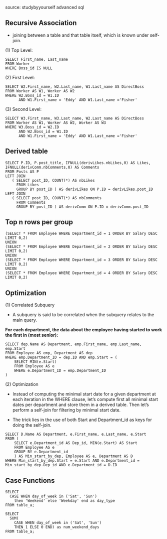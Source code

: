 source: studybyyourself advanced sql

## Recursive Association
- joining between a table and that table itself, which is known under self-join.

(1) Top Level:

```
SELECT First_name, Last_name
FROM Worker
WHERE Boss_id IS NULL
```

(2) First Level:

```
SELECT W2.First_name, W2.Last_name, W1.Last_name AS DirectBoss
FROM Worker AS W1, Worker AS W2
WHERE W2.Boss_id = W1.ID
      AND W1.First_name = 'Eddy' AND W1.Last_name ='Fisher'
```

(3) Second Level:

```
SELECT W3.First_name, W3.Last_name, W2.Last_name AS DirectBoss
FROM Worker AS W1, Worker AS W2, Worker AS W3
WHERE W3.Boss_id = W2.ID
      AND W2.Boss_id = W1.ID
      AND W1.First_name = 'Eddy' AND W1.Last_name ='Fisher' 
```

## Derived table

```
SELECT P.ID, P.post_title, IFNULL(derivLikes.nbLikes,0) AS Likes, IFNULL(derivComm.nbComments,0) AS Comments
FROM Posts AS P
LEFT JOIN
   ( SELECT post_ID, COUNT(*) AS nbLikes
     FROM Likes
     GROUP BY post_ID ) AS derivLikes ON P.ID = derivLikes.post_ID
LEFT JOIN 
   ( SELECT post_ID, COUNT(*) AS nbComments
     FROM Comments
     GROUP BY post_ID ) AS derivComm ON P.ID = derivComm.post_ID
```

## Top n rows per group

```
(SELECT * FROM Employee WHERE Department_id = 1 ORDER BY Salary DESC LIMIT 0,2)
UNION
(SELECT * FROM Employee WHERE Department_id = 2 ORDER BY Salary DESC LIMIT 0,2)
UNION
(SELECT * FROM Employee WHERE Department_id = 3 ORDER BY Salary DESC LIMIT 0,2)
UNION
(SELECT * FROM Employee WHERE Department_id = 4 ORDER BY Salary DESC LIMIT 0,2)
```

## Optimization

(1) Correlated Subquery
- A subquery is said to be correlated when the subquery relates to the main query.

**For each department, the data about the employee having started to work the first in (most senior):**
```
SELECT dep.Name AS Department, emp.First_name, emp.Last_name, emp.Start
FROM Employee AS emp, Department AS dep
WHERE emp.Department_ID = dep.ID AND emp.Start = (
	SELECT MIN(e.Start)
	FROM Employee AS e
	WHERE e.Department_ID = emp.Department_ID
)
```

(2) Optimization
- Instead of computing the minimal start date for a given department at each iteration in the WHERE clause, let’s compute first all minimal start dates per department and store them in a derived table. Then let’s perform a self-join for filtering by minimal start date.

- The trick lies in the use of both Start and Department_id as keys for doing the self-join.

```
SELECT D.Name AS Department, e.First_name, e.Last_name, e.Start
FROM (
    SELECT e.Department_id AS Dep_id, MIN(e.Start) AS Start
    FROM Employee AS e
    GROUP BY e.Department_id
    ) AS Min_start_by_dep, Employee AS e, Department AS D
WHERE Min_start_by_dep.Start = e.Start AND e.Department_id = Min_start_by_dep.Dep_id AND e.Department_id = D.ID
```


## Case Functions

```
SELECT 
  CASE WHEN day_of_week in ('Sat', 'Sun') 
    then 'Weekend' else 'Weekday' end as day_type
FROM table_a;
```

```
SELECT 
  SUM(
    CASE WHEN day_of_week in ('Sat', 'Sun')
    THEN 1 ELSE 0 END) as num_weekend_days
FROM table_a;
```
